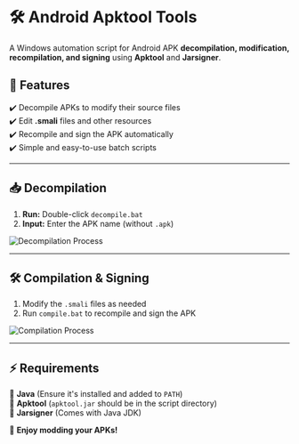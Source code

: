 # 🛠️ Android Apktool Tools  

A Windows automation script for Android APK **decompilation, modification, recompilation, and signing** using **Apktool** and **Jarsigner**.  

## 🔹 Features  
✔️ Decompile APKs to modify their source files  
✔️ Edit **.smali** files and other resources  
✔️ Recompile and sign the APK automatically  
✔️ Simple and easy-to-use batch scripts  

---

## 📥 Decompilation  
1. **Run:** Double-click `decompile.bat`  
2. **Input:** Enter the APK name (without `.apk`)  

![Decompilation Process](https://github.com/user-attachments/assets/2f81ebf9-1043-4d17-a3aa-e26005742b4a)  

---

## 🛠️ Compilation & Signing  
1. Modify the `.smali` files as needed  
2. Run `compile.bat` to recompile and sign the APK  

![Compilation Process](https://github.com/user-attachments/assets/8c0678b2-4251-4e92-a3ff-02cbd3f357db)  

---

## ⚡ Requirements  
🔹 **Java** (Ensure it's installed and added to `PATH`)  
🔹 **Apktool** (`apktool.jar` should be in the script directory)  
🔹 **Jarsigner** (Comes with Java JDK)  


🚀 **Enjoy modding your APKs!**  
